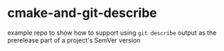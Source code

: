 # cmake-and-git-describe
example repo to show how to support using `git describe` output as the prerelease part of a project's SemVer version
